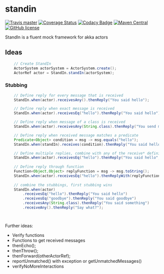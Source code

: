 # standin 

[![Travis master](https://img.shields.io/travis/ak80/standin/master.svg?maxAge=3600)](https://travis-ci.org/ak80/standin) [![Coverage Status](https://coveralls.io/repos/github/ak80/standin/badge.svg?maxAge=3600)](https://coveralls.io/github/ak80/standin?branch=master) [![Codacy Badge](https://api.codacy.com/project/badge/Grade/f8066f220fe74d27bacf984c61f5d5d4)](https://www.codacy.com/app/josef-koch/standin?utm_source=github.com&amp;utm_medium=referral&amp;utm_content=ak80/standin&amp;utm_campaign=Badge_Grade) [![Maven Central](https://maven-badges.herokuapp.com/maven-central/org.ak80.standin/badge.svg?style=flat-square)](https://maven-badges.herokuapp.com/maven-central/org.ak80.standin/standin/) [![GitHub license](https://img.shields.io/badge/license-Apache%20License%202.0-blue.svg?style=flat)](http://www.apache.org/licenses/LICENSE-2.0)

StandIn is a fluent mock framework for akka actors

## Ideas

```java
    // Create StandIn
    ActorSystem actorSystem = ActorSystem.create();
    ActorRef actor = StandIn.standIn(actorSystem);
```

### Stubbing

```java
    // Define reply for every message that is received
    StandIn.when(actor).receivesAny().thenReply("You said hello");

    // Define reply when exact message is received
    StandIn.when(actor).receivesEq("hello").thenReply("You said hello");

    // Define reply when message of a class is received
    StandIn.when(actor).receivesAny(String.class).thenReply("You send me a String");

    // Define reply when received message matches a predicate
    Predicate<Object> condition = msg -> msg.equals("hello");
    StandIn.when(standIn).receives(condition).thenReply("You said hello");

    // Define multiple replies, combine with any of the receive* definitions
    StandIn.when(actor).receivesEq("hello").thenReply("You said hello","Hello Again", "I refuse to say more hello");
    
    // Define reply through function
    Function<Object,Object> replyFunction = msg -> msg.toString();
    StandIn.when(actor).receivesEq("hello").thenReplyWith(replyFunction);
    
    // combine the stubbings, first stubbing wins
    StandIn.when(actor)
        .receivesEq("hello").thenReply("You said hello")
        .receivesEq("goodbye").thenReply("You said goodbye")
        .receivesAny(String.class).thenReply("You said something")
        .receiveAny().thenReply("Say what?");

    
```

Further ideas:
 * Verify functions 
 * Functions to get received messages
 * thenEcho();
 * thenThrow();
 * thenForward(otherActorRef);
 * reportUnmatched() with exception or getUnmatchedMessages()
 * verifyNoMoreInteractions 
